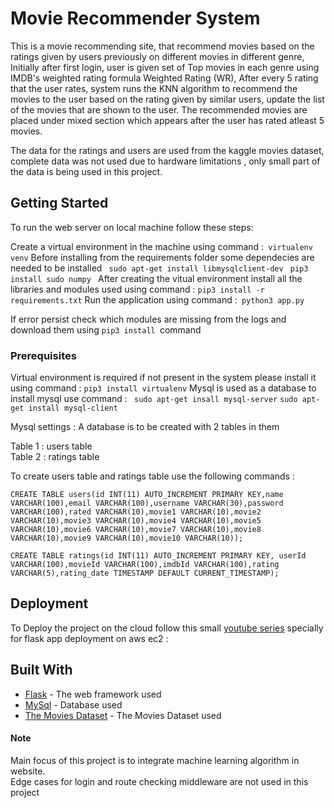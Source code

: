 # Movie Recommender System

This is a movie recommending site, that recommend movies based on the ratings given by users previously on different movies in different genre, Initially after first login, user is given set of Top movies in each genre using IMDB's weighted rating formula Weighted Rating (WR), After every 5 rating that the user rates, system runs the KNN algorithm to recommend the movies to the user based on the rating given by similar users, update the list of the movies that are shown to the user. The recommended movies are placed under mixed section which appears after the user has rated atleast 5 movies.

The data for the ratings and users are used from the kaggle movies dataset, complete data was not used due to hardware limitations , only small part of the data is being used in this project.  


## Getting Started

To run the web server on local machine follow these steps:

Create a virtual environment in the machine using command :``` virtualenv venv```
Before installing from the requirements folder some dependecies are needed to be installed
```  sudo apt-get install libmysqlclient-dev ```
```  pip3 install sudo numpy  ```
After creating the vitual environment install all the libraries and modules used using command : ``` pip3 install -r requirements.txt ```
Run the application using command :``` python3 app.py```

If error persist check which modules are missing from the logs and download them using ```pip3 install ```command

### Prerequisites

Virtual environment is required if not present in the system please install it using command : ``` pip3 install virtualenv ```
Mysql is used as a database to install mysql use command : ``` sudo apt-get insall mysql-server``` ``` sudo apt-get install mysql-client ```

Mysql settings :
A database is to be created with 2 tables in them

Table 1 : users table  
Table 2 : ratings table  

To create users table and ratings table use the following commands : 

``` CREATE TABLE users(id INT(11) AUTO_INCREMENT PRIMARY KEY,name VARCHAR(100),email VARCHAR(100),username VARCHAR(30),password VARCHAR(100),rated VARCHAR(10),movie1 VARCHAR(10),movie2 VARCHAR(10),movie3 VARCHAR(10),movie4 VARCHAR(10),movie5 VARCHAR(10),movie6 VARCHAR(10),movie7 VARCHAR(10),movie8 VARCHAR(10),movie9 VARCHAR(10),movie10 VARCHAR(10)); ```

``` CREATE TABLE ratings(id INT(11) AUTO_INCREMENT PRIMARY KEY, userId VARCHAR(100),movieId VARCHAR(100),imdbId VARCHAR(100),rating VARCHAR(5),rating_date TIMESTAMP DEFAULT CURRENT_TIMESTAMP); ```

## Deployment

To Deploy the project on the cloud follow this small [youtube series](https://www.youtube.com/watch?v=-Gc8CMjQZfc&list=PL5KTLzN85O4KTCYzsWZPTP0BfRj6I_yUP) specially for flask app deployment on aws ec2 : 

## Built With

* [Flask](http://flask.pocoo.org/) - The web framework used
* [MySql](https://www.mysql.com/) - Database used
* [The Movies Dataset](https://www.kaggle.com/rounakbanik/the-movies-dataset) - The Movies Dataset used

#### Note  

Main focus of this project is to integrate machine learning algorithm in website.  
Edge cases for login and route checking middleware are not used in this project
